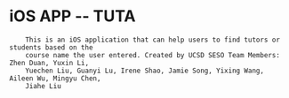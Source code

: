 # **iOS APP -- TUTA**

        This is an iOS application that can help users to find tutors or students based on the 
        course name the user entered. Created by UCSD SESO Team Members: Zhen Duan, Yuxin Li,
        Yuechen Liu, Guanyi Lu, Irene Shao, Jamie Song, Yixing Wang, Aileen Wu, Mingyu Chen,
        Jiahe Liu
        

